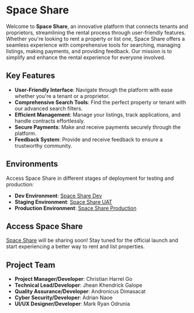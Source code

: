 # Space Share

Welcome to **Space Share**, an innovative platform that connects tenants and proprietors, streamlining the rental process through user-friendly features. Whether you're looking to rent a property or list one, Space Share offers a seamless experience with comprehensive tools for searching, managing listings, making payments, and providing feedback. Our mission is to simplify and enhance the rental experience for everyone involved.

## Key Features

- **User-Friendly Interface**: Navigate through the platform with ease whether you're a tenant or a proprietor.
- **Comprehensive Search Tools**: Find the perfect property or tenant with our advanced search filters.
- **Efficient Management**: Manage your listings, track applications, and handle contracts effortlessly.
- **Secure Payments**: Make and receive payments securely through the platform.
- **Feedback System**: Provide and receive feedback to ensure a trustworthy community.

## Environments

Access Space Share in different stages of deployment for testing and production:

- **Dev Environment**: [Space Share Dev](https://dev.spaceshare.site/)
- **Staging Environment**: [Space Share UAT](https://uat.spaceshare.site/)
- **Production Environment**: [Space Share Production](https://spaceshare.site/)

## Access Space Share

[Space Share](https://spaceshare.site/) will be sharing soon! Stay tuned for the official launch and start experiencing a better way to rent and list properties.

## Project Team

- **Project Manager/Developer**: Christian Harrel Go
- **Technical Lead/Developer**: Jhean Khendrick Galope
- **Quality Assurance/Developer**: Andronicus Dimasacat
- **Cyber Security/Developer**: Adrian Naoe
- **UI/UX Designer/Developer**: Mark Ryan Odrunia
